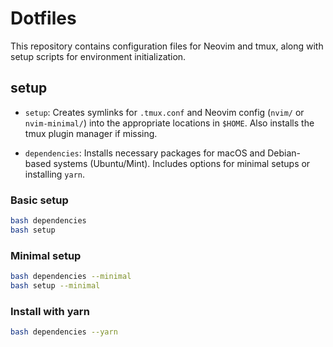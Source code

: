 # Dotfiles

This repository contains configuration files for Neovim and tmux, along with setup scripts for environment initialization.

## setup

- `setup`: Creates symlinks for `.tmux.conf` and Neovim config (`nvim/` or `nvim-minimal/`) into the appropriate locations in `$HOME`. 
Also installs the tmux plugin manager if missing.

- `dependencies`: Installs necessary packages for macOS and Debian-based systems (Ubuntu/Mint). Includes options for minimal setups or installing `yarn`.

### Basic setup

```bash
bash dependencies
bash setup
```

### Minimal setup

```bash
bash dependencies --minimal
bash setup --minimal
```

### Install with yarn

```bash
bash dependencies --yarn
```
